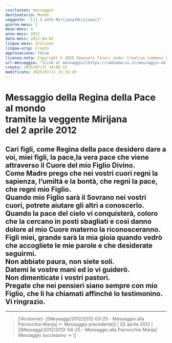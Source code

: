 ```yaml
---
cssclasses: messaggio
destinatario: Mondo
veggente: "[[1 1 info Mirijana|Mirijana]]"
giorno-mess: 2
mese-mess: 4
anno-mess: 2012
data-mess: 2012-04-02
lingua-mess: Italiano
lingua-orig: Croato
approvazione: false
licenza-nota: Copyright © 2025 Emanuele Tinari under Creative Commons BY-NC-SA 4.0 https://creativecommons.org/licenses/by-nc-sa/4.0/
url-messaggio: "[Link al messaggio](https://radiomaria.it/messaggio-del-2-aprile-2012/)"
creato: 2025/07/11 19:05:15
modificato: 2025/07/11 21:33:39
---
```


# Messaggio della Regina della Pace<br>al mondo<br>tramite la veggente Mirijana<br>del 2 aprile 2012

## Cari figli, come Regina della pace desidero dare a voi, miei figli, la pace,la vera pace che viene attraverso il Cuore del mio Figlio Divino.<br>Come Madre prego che nei vostri cuori regni la sapienza, l’umiltà e la bontà, che regni la pace, che regni mio Figlio.<br>Quando mio Figlio sarà il Sovrano nei vostri cuori, potrete aiutare gli altri a conoscerlo.<br>Quando la pace del cielo vi conquisterà, coloro che la cercano in posti sbagliati e così danno dolore al mio Cuore materno la riconosceranno.<br>Figli miei, grande sarà la mia gioia quando vedrò che accogliete le mie parole e che desiderate seguirmi.<br>Non abbiate paura, non siete soli.<br>Datemi le vostre mani ed io vi guiderò.<br>Non dimenticate i vostri pastori.<br>Pregate che nei pensieri siano sempre con mio Figlio, che li ha chiamati affinché lo testimonino.<br>Vi ringrazio.

***

> [!4colonne]- [[Messaggi/2012/2012-03-25 - Messaggio alla Parrocchia-Marija| ← Messaggio precedente]] | 02 aprile 2012 | [[Messaggi/2012/2012-04-25 - Messaggio alla Parrocchia-Marija| Messaggio successivo → ]]
